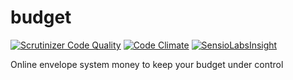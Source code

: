 # budget

[![Scrutinizer Code Quality](https://scrutinizer-ci.com/g/simondubois/budget/badges/quality-score.png?b=master)](https://scrutinizer-ci.com/g/simondubois/budget/?branch=master)
[![Code Climate](https://codeclimate.com/github/simondubois/budget/badges/gpa.svg)](https://codeclimate.com/github/simondubois/budget)
[![SensioLabsInsight](https://insight.sensiolabs.com/projects/924439e9-566b-4579-9941-947dd9e7ca23/mini.png)](https://insight.sensiolabs.com/projects/924439e9-566b-4579-9941-947dd9e7ca23)

Online envelope system money to keep your budget under control
